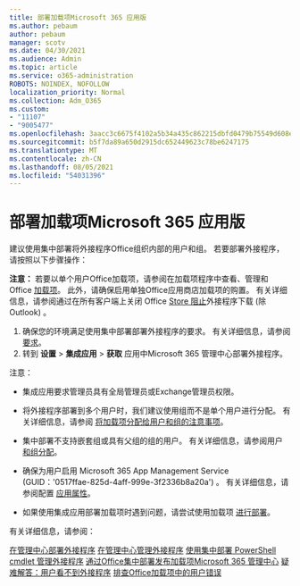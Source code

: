 ```yaml
---
title: 部署加载项Microsoft 365 应用版
ms.author: pebaum
author: pebaum
manager: scotv
ms.date: 04/30/2021
ms.audience: Admin
ms.topic: article
ms.service: o365-administration
ROBOTS: NOINDEX, NOFOLLOW
localization_priority: Normal
ms.collection: Adm_O365
ms.custom:
- "11107"
- "9005477"
ms.openlocfilehash: 3aacc3c6675f4102a5b34a435c862215dbfd0479b75549d608ed3c91021ed3d7
ms.sourcegitcommit: b5f7da89a650d2915dc652449623c78be6247175
ms.translationtype: MT
ms.contentlocale: zh-CN
ms.lasthandoff: 08/05/2021
ms.locfileid: "54031396"
---
```

# <a name="deploying-add-ins-for-microsoft-365-apps"></a>部署加载项Microsoft 365 应用版

建议使用集中部署将外接程序Office组织内部的用户和组。 若要部署外接程序，请按照以下步骤操作：

**注意：** 若要以单个用户Office加载项，请参阅在加载项程序中查看、管理和Office [加载项](https://support.microsoft.com/topic/view-manage-and-install-add-ins-in-office-programs-16278816-1948-4028-91e5-76dca5380f8d)。 此外，请确保启用单独Office应用商店加载项的购置。 有关详细信息，请参阅通过在所有客户端上关闭 Office [Store 阻止](https://docs.microsoft.com/microsoft-365/admin/manage/manage-addins-in-the-admin-center?view=o365-worldwide#prevent-add-in-downloads-by-turning-off-the-office-store-across-all-clients-except-outlook)外接程序下载 (除Outlook) 。

1. 确保您的环境满足使用集中部署部署外接程序的要求。 有关详细信息，请参阅 [要求](https://docs.microsoft.com/microsoft-365/admin/manage/centralized-deployment-of-add-ins?#requirements)。
2. 转到 **设置**  >  **集成应用**  >  **获取** 应用中Microsoft 365 管理中心部署外接程序。 

注意： 

- 集成应用要求管理员具有全局管理员或Exchange管理员权限。

- 将外接程序部署到多个用户时，我们建议使用组而不是单个用户进行分配。 有关详细信息，请参阅 [将加载项分配给用户和组的注意事项](https://docs.microsoft.com/microsoft-365/admin/manage/manage-deployment-of-add-ins?view=o365-worldwide#considerations-when-assigning-an-add-in-to-users-and-groups)。

- 集中部署不支持嵌套组或具有父组的组的用户。 有关详细信息，请参阅用户 [和组分配](https://docs.microsoft.com/microsoft-365/admin/manage/centralized-deployment-of-add-ins?view=o365-worldwide#user-and-group-assignments)。

- 确保为用户启用 Microsoft 365 App Management Service (GUID：'0517ffae-825d-4aff-999e-3f2336b8a20a') 。 有关详细信息，请参阅配置 [应用属性](https://docs.microsoft.com/azure/active-directory/manage-apps/add-application-portal-configure#configure-app-properties)。

- 如果使用集成应用部署加载项时遇到问题，请尝试使用加载项 [进行部署](https://admin.microsoft.com/AdminPortal/Home?#/Settings/AddIns)。

有关详细信息，请参阅：

[在管理中心部署外接程序](https://docs.microsoft.com/microsoft-365/admin/manage/manage-deployment-of-add-ins) 
[在管理中心管理外接程序](https://docs.microsoft.com/microsoft-365/admin/manage/manage-addins-in-the-admin-center) 
[使用集中部署 PowerShell cmdlet 管理外接程序](https://docs.microsoft.com/microsoft-365/enterprise/use-the-centralized-deployment-powershell-cmdlets-to-manage-add-ins) 
[通过Office集中部署发布加载项Microsoft 365 管理中心](https://docs.microsoft.com/office/dev/add-ins/publish/centralized-deployment#publish-an-office-add-in-via-centralized-deployment) 
[疑难解答：用户看不到外接程序](https://docs.microsoft.com/office365/troubleshoot/access-management/user-not-seeing-add-ins) 
[排查Office加载项中的用户错误](https://docs.microsoft.com/office/dev/add-ins/testing/testing-and-troubleshooting)